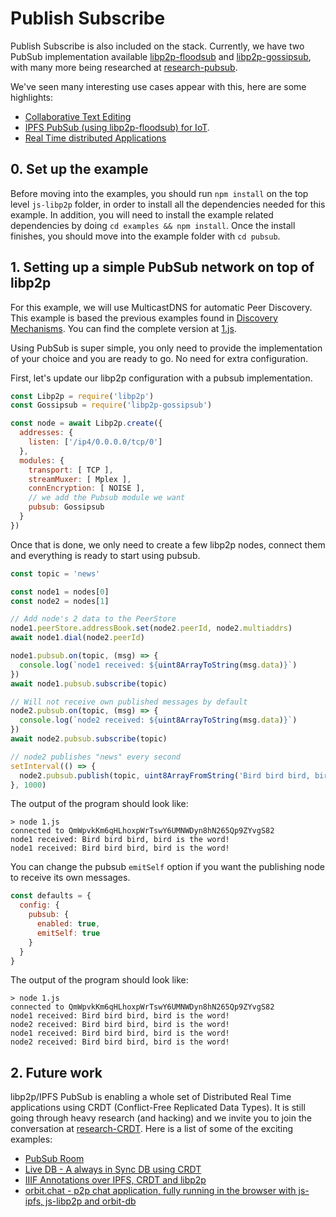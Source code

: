 # Publish Subscribe

Publish Subscribe is also included on the stack. Currently, we have two PubSub implementation available [libp2p-floodsub](https://github.com/libp2p/js-libp2p-floodsub) and [libp2p-gossipsub](https://github.com/ChainSafe/js-libp2p-gossipsub), with many more being researched at [research-pubsub](https://github.com/libp2p/research-pubsub).

We've seen many interesting use cases appear with this, here are some highlights:

- [Collaborative Text Editing](https://www.youtube.com/watch?v=-kdx8rJd8rQ)
- [IPFS PubSub (using libp2p-floodsub) for IoT](https://www.youtube.com/watch?v=qLpM5pBDGiE).
- [Real Time distributed Applications](https://www.youtube.com/watch?v=vQrbxyDPSXg)

## 0. Set up the example

Before moving into the examples, you should run `npm install` on the top level `js-libp2p` folder, in order to install all the dependencies needed for this example. In addition, you will need to install the example related dependencies by doing `cd examples && npm install`. Once the install finishes, you should move into the example folder with `cd pubsub`.

## 1. Setting up a simple PubSub network on top of libp2p

For this example, we will use MulticastDNS for automatic Peer Discovery. This example is based the previous examples found in [Discovery Mechanisms](../discovery-mechanisms). You can find the complete version at [1.js](./1.js).

Using PubSub is super simple, you only need to provide the implementation of your choice and you are ready to go. No need for extra configuration.

First, let's update our libp2p configuration with a pubsub implementation.

```JavaScript
const Libp2p = require('libp2p')
const Gossipsub = require('libp2p-gossipsub')

const node = await Libp2p.create({
  addresses: {
    listen: ['/ip4/0.0.0.0/tcp/0']
  },
  modules: {
    transport: [ TCP ],
    streamMuxer: [ Mplex ],
    connEncryption: [ NOISE ],
    // we add the Pubsub module we want
    pubsub: Gossipsub
  }
})
```

Once that is done, we only need to create a few libp2p nodes, connect them and everything is ready to start using pubsub.

```JavaScript
const topic = 'news'

const node1 = nodes[0]
const node2 = nodes[1]

// Add node's 2 data to the PeerStore
node1.peerStore.addressBook.set(node2.peerId, node2.multiaddrs)
await node1.dial(node2.peerId)

node1.pubsub.on(topic, (msg) => {
  console.log(`node1 received: ${uint8ArrayToString(msg.data)}`)
})
await node1.pubsub.subscribe(topic)

// Will not receive own published messages by default
node2.pubsub.on(topic, (msg) => {
  console.log(`node2 received: ${uint8ArrayToString(msg.data)}`)
})
await node2.pubsub.subscribe(topic)

// node2 publishes "news" every second
setInterval(() => {
  node2.pubsub.publish(topic, uint8ArrayFromString('Bird bird bird, bird is the word!'))
}, 1000)
```

The output of the program should look like:

```
> node 1.js
connected to QmWpvkKm6qHLhoxpWrTswY6UMNWDyn8hN265Qp9ZYvgS82
node1 received: Bird bird bird, bird is the word!
node1 received: Bird bird bird, bird is the word!
```

You can change the pubsub `emitSelf` option if you want the publishing node to receive its own messages.

```JavaScript
const defaults = {
  config: {
    pubsub: {
      enabled: true,
      emitSelf: true
    }
  }
}
```

The output of the program should look like:

```
> node 1.js
connected to QmWpvkKm6qHLhoxpWrTswY6UMNWDyn8hN265Qp9ZYvgS82
node1 received: Bird bird bird, bird is the word!
node2 received: Bird bird bird, bird is the word!
node1 received: Bird bird bird, bird is the word!
node2 received: Bird bird bird, bird is the word!
```

## 2. Future work

libp2p/IPFS PubSub is enabling a whole set of Distributed Real Time applications using CRDT (Conflict-Free Replicated Data Types). It is still going through heavy research (and hacking) and we invite you to join the conversation at [research-CRDT](https://github.com/ipfs/research-CRDT). Here is a list of some of the exciting examples:

- [PubSub Room](https://github.com/ipfs-labs/ipfs-pubsub-room)
- [Live DB - A always in Sync DB using CRDT](https://github.com/ipfs-labs/ipfs-live-db)
- [IIIF Annotations over IPFS, CRDT and libp2p](https://www.youtube.com/watch?v=hmAniA6g9D0&feature=youtu.be&t=10m40s)
- [orbit.chat - p2p chat application, fully running in the browser with js-ipfs, js-libp2p and orbit-db](http://orbit.chat/)
